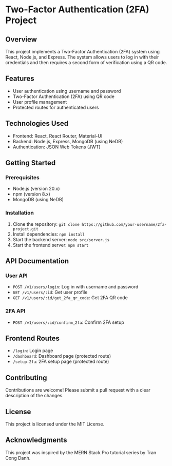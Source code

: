 # Two-Factor Authentication (2FA) Project

## Overview

This project implements a Two-Factor Authentication (2FA) system using React, Node.js, and Express. The system allows users to log in with their credentials and then requires a second form of verification using a QR code.

## Features

* User authentication using username and password
* Two-Factor Authentication (2FA) using QR code
* User profile management
* Protected routes for authenticated users

## Technologies Used

* Frontend: React, React Router, Material-UI
* Backend: Node.js, Express, MongoDB (using NeDB)
* Authentication: JSON Web Tokens (JWT)

## Getting Started

### Prerequisites

* Node.js (version 20.x)
* npm (version 8.x)
* MongoDB (using NeDB)

### Installation

1. Clone the repository: `git clone https://github.com/your-username/2fa-project.git`
2. Install dependencies: `npm install`
3. Start the backend server: `node src/server.js`
4. Start the frontend server: `npm start`

## API Documentation

### User API

* `POST /v1/users/login`: Log in with username and password
* `GET /v1/users/:id`: Get user profile
* `GET /v1/users/:id/get_2fa_qr_code`: Get 2FA QR code

### 2FA API

* `POST /v1/users/:id/confirm_2fa`: Confirm 2FA setup

## Frontend Routes

* `/login`: Login page
* `/dashboard`: Dashboard page (protected route)
* `/setup-2fa`: 2FA setup page (protected route)

## Contributing

Contributions are welcome! Please submit a pull request with a clear description of the changes.

## License

This project is licensed under the MIT License.

## Acknowledgments

This project was inspired by the MERN Stack Pro tutorial series by Tran Cong Danh.
